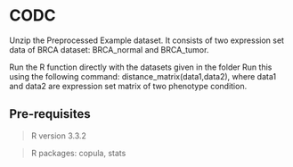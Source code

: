 # CODC


Unzip the Preprocessed Example dataset. It consists of two expression set data of BRCA dataset: BRCA_normal and BRCA_tumor.

Run  the R function directly with the datasets given in the folder
Run this using the following command: distance_matrix(data1,data2), where data1 and data2 are expression set matrix of two phenotype condition.   

## Pre-requisites

> R version  3.3.2

> R packages: copula, stats

